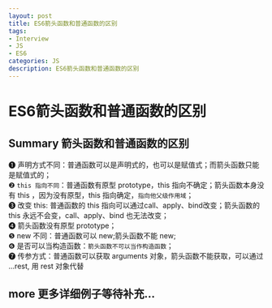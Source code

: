 ```yaml
---
layout: post
title: ES6箭头函数和普通函数的区别
tags:
- Interview
- JS
- ES6
categories: JS
description: ES6箭头函数和普通函数的区别
---
```


# ES6箭头函数和普通函数的区别

## Summary 箭头函数和普通函数的区别

❶ 声明方式不同：普通函数可以是声明式的，也可以是赋值式；而箭头函数只能是赋值式的；  
❷ `this 指向不同`：普通函数有原型 prototype，this 指向不确定；箭头函数本身没有 this ，因为没有原型，this 指向确定，`指向他父级作用域`；  
❸ 改变 this: 普通函数的 this 指向可以通过call、apply、bind改变；箭头函数的 this 永远不会变，call、apply、bind 也无法改变；  
❹ 箭头函数没有原型 prototype；  
❺ new 不同：普通函数可以 new;箭头函数不能 new;  
❻ 是否可以当构造函数：`箭头函数不可以当作构造函数`；  
❼ 传参方式：普通函数可以获取 arguments 对象，箭头函数不能获取，可以通过 ...rest, 用 rest 对象代替  

## more 更多详细例子等待补充...